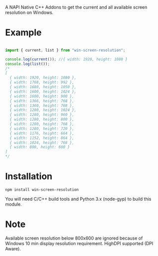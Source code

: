 A NAPI Native C++ Addons to get the current and all available screen resolution on Windows.

Example
=======

```js

import { current, list } from "win-screen-resolution";

console.log(current()); //{ width: 1920, height: 1080 }
console.log(list());
/*
[
  { width: 1920, height: 1080 },
  { width: 1768, height: 992 },
  { width: 1680, height: 1050 },
  { width: 1600, height: 1024 },
  { width: 1600, height: 900 },
  { width: 1366, height: 768 },
  { width: 1360, height: 768 },
  { width: 1280, height: 1024 },
  { width: 1280, height: 960 },
  { width: 1280, height: 800 },
  { width: 1280, height: 768 },
  { width: 1280, height: 720 },
  { width: 1176, height: 664 },
  { width: 1152, height: 864 },
  { width: 1024, height: 768 },
  { width: 800, height: 600 }
]
*/
```

Installation
============

`npm install win-screen-resolution`

You will need C/C++ build tools and Python 3.x (node-gyp) to build this module.

Note
====
Available screen resolution below 800x600 are ignored because of Windows 10 min display resolution requirement.
HighDPI supported (DPI Aware).